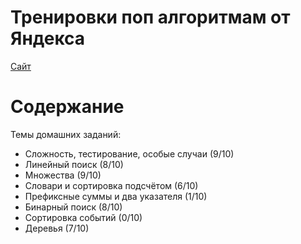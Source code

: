 # Тренировки поп алгоритмам от Яндекса

[Сайт](https://yandex.ru/yaintern/algorithm-training)

# Содержание

Темы домашних заданий:

* Сложность, тестирование, особые случаи (9/10)
* Линейный поиск (8/10)
* Множества (9/10)
* Словари и сортировка подсчётом (6/10)
* Префиксные суммы и два указателя (1/10)
* Бинарный поиск (8/10)
* Сортировка событий (0/10)
* Деревья (7/10)
